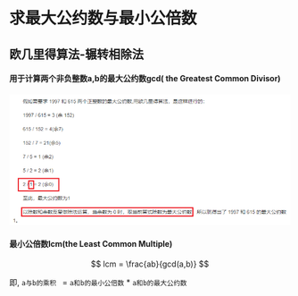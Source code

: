 # 求最大公约数与最小公倍数

## 欧几里得算法-辗转相除法

#### 用于计算两个非负整数a,b的最大公约数gcd( the Greatest Common Divisor)

![image-20211004161448964](Untitled.assets/image-20211004161448964.png)

#### 最小公倍数lcm(the Least Common Multiple)

$$
lcm = \frac{ab}{gcd(a,b)}
$$

即, `a与b的乘积 ` = `a和b的最小公倍数`  *  `a和b的最大公约数`

